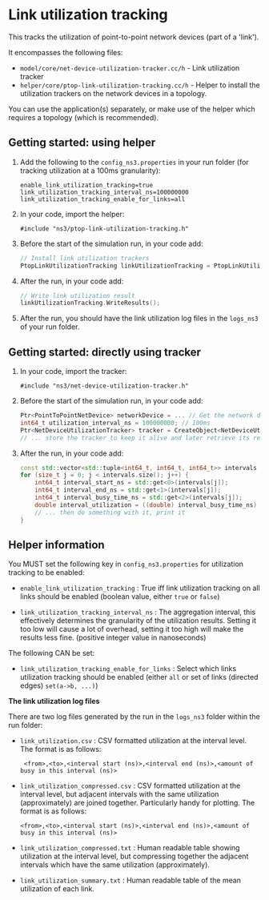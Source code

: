 # Link utilization tracking

This tracks the utilization of point-to-point network devices (part of a 'link').

It encompasses the following files:

* `model/core/net-device-utilization-tracker.cc/h` - 
  Link utilization tracker
* `helper/core/ptop-link-utilization-tracking.cc/h` - 
  Helper to install the utilization trackers on the network devices in a topology.

You can use the application(s) separately, or make use of the helper 
which requires a topology (which is recommended).


## Getting started: using helper

1. Add the following to the `config_ns3.properties` in your run folder (for tracking utilization at a 100ms granularity):

   ```
   enable_link_utilization_tracking=true
   link_utilization_tracking_interval_ns=100000000
   link_utilization_tracking_enable_for_links=all
   ```

2. In your code, import the helper:

   ```
   #include "ns3/ptop-link-utilization-tracking.h"
   ```
   
3. Before the start of the simulation run, in your code add:

   ```c++
   // Install link utilization trackers
   PtopLinkUtilizationTracking linkUtilizationTracking = PtopLinkUtilizationTracking(basicSimulation, topology);
   ```

4. After the run, in your code add:

   ```c++
   // Write link utilization result
   linkUtilizationTracking.WriteResults();
   ```
   
5. After the run, you should have the link utilization log files in the `logs_ns3` of your run folder.


## Getting started: directly using tracker

1. In your code, import the tracker:

   ```
   #include "ns3/net-device-utilization-tracker.h"
   ```
   
2. Before the start of the simulation run, in your code add:

   ```c++
   Ptr<PointToPointNetDevice> networkDevice = ... // Get the network device from somewhere
   int64_t utilization_interval_ns = 100000000; // 100ms
   Ptr<NetDeviceUtilizationTracker> tracker = CreateObject<NetDeviceUtilizationTracker>(networkDevice, utilization_interval_ns);
   // ... store the tracker to keep it alive and later retrieve its results
   ```

3. After the run, in your code add:

   ```c++
   const std::vector<std::tuple<int64_t, int64_t, int64_t>> intervals = tracker->FinalizeUtilization();
   for (size_t j = 0; j < intervals.size(); j++) {
       int64_t interval_start_ns = std::get<0>(intervals[j]);
       int64_t interval_end_ns = std::get<1>(intervals[j]);
       int64_t interval_busy_time_ns = std::get<2>(intervals[j]);
       double interval_utilization = ((double) interval_busy_time_ns) / (double) (interval_end_ns - interval_start_ns);
       // ... then do something with it, print it
   }
   ```


## Helper information

You MUST set the following key in `config_ns3.properties` for utilization tracking to be enabled:

* `enable_link_utilization_tracking` : True iff link utilization tracking on all links 
  should be enabled (boolean value, either `true` or `false`)
  
* `link_utilization_tracking_interval_ns` : The aggregation interval, this effectively 
  determines the granularity of the utilization results. Setting it too low will cause a 
  lot of overhead, setting it too high will make the results less fine. (positive integer
  value in nanoseconds)


The following CAN be set:

* `link_utilization_tracking_enable_for_links` : 
  Select which links utilization tracking should be enabled (either `all` or set of links 
  (directed edges) `set(a->b, ...)`)

**The link utilization log files**

There are two log files generated by the run in the `logs_ns3` folder within the run folder:

* `link_utilization.csv` : 
  CSV formatted utilization at the interval level. 
  The format is as follows:

  ```
   <from>,<to>,<interval start (ns)>,<interval end (ns)>,<amount of busy in this interval (ns)>
  ```

* `link_utilization_compressed.csv` : 
  CSV formatted utilization at the interval level, but adjacent intervals with the same 
  utilization (approximately) are joined together. Particularly handy for plotting. 
  The format is as follows:

   ```
   <from>,<to>,<interval start (ns)>,<interval end (ns)>,<amount of busy in this interval (ns)>
   ```

* `link_utilization_compressed.txt` : 
  Human readable table showing utilization at the interval level, 
  but compressing together the adjacent intervals which have the same utilization (approximately).

* `link_utilization_summary.txt` : 
  Human readable table of the mean utilization of each link.
